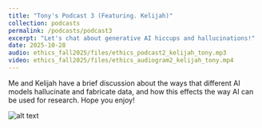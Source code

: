 ```yaml
---
title: "Tony's Podcast 3 (Featuring. Kelijah)"
collection: podcasts
permalink: /podcasts/podcast3
excerpt: "Let's chat about generative AI hiccups and hallucinations!"
date: 2025-10-28
audio: ethics_fall2025/files/ethics_podcast2_kelijah_tony.mp3
video: ethics_fall2025/files/ethics_audiogram2_kelijah_tony.mp4
---
```

Me and Kelijah have a brief discussion about the ways that different AI models hallucinate and fabricate data, and how this effects the way AI can be used for research. Hope you enjoy!

![alt text](./files/sepiatrees.png)